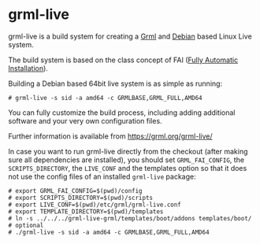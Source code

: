 grml-live
=========

grml-live is a build system for creating a [Grml](https://grml.org/) and [Debian](https://www.debian.org/) based Linux Live system.

The build system is based on the class concept of FAI ([Fully Automatic Installation](https://fai-project.org/)).

Building a Debian based 64bit live system is as simple as running:

    # grml-live -s sid -a amd64 -c GRMLBASE,GRML_FULL,AMD64

You can fully customize the build process, including adding
additional software and your very own configuration files.

Further information is available from https://grml.org/grml-live/

In case you want to run grml-live directly from the checkout
(after making sure all dependencies are installed), you should
set `GRML_FAI_CONFIG`, the `SCRIPTS_DIRECTORY`, the `LIVE_CONF`
and the templates option so that it does not use the config files
of an installed `grml-live` package:

    # export GRML_FAI_CONFIG=$(pwd)/config
    # export SCRIPTS_DIRECTORY=$(pwd)/scripts
    # export LIVE_CONF=$(pwd)/etc/grml/grml-live.conf
    # export TEMPLATE_DIRECTORY=$(pwd)/templates
    # ln -s ../../../grml-live-grml/templates/boot/addons templates/boot/  # optional
    # ./grml-live -s sid -a amd64 -c GRMLBASE,GRML_FULL,AMD64
